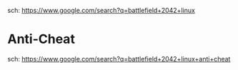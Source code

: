 sch: https://www.google.com/search?q=battlefield+2042+linux


# Anti-Cheat
sch: https://www.google.com/search?q=battlefield+2042+linux+anti+cheat
